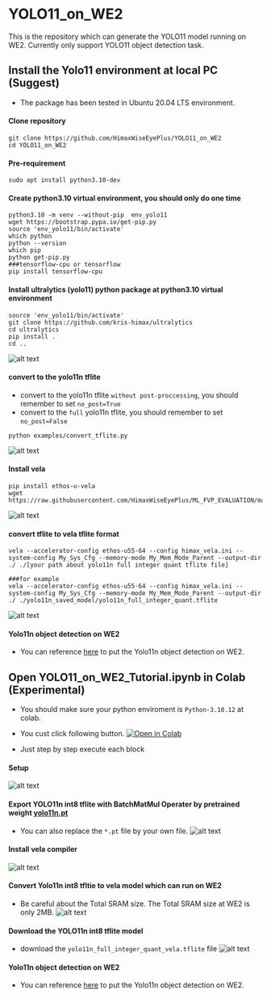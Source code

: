 # YOLO11_on_WE2
This is the repository which can generate the YOLO11 model running on WE2.
Currently only support YOLO11 object detection task.

## Install the Yolo11 environment at local PC (Suggest)
- The package has been tested in Ubuntu 20.04 LTS environment.
#### Clone repository
```
git clone https://github.com/HimaxWiseEyePlus/YOLO11_on_WE2
cd YOLO11_on_WE2
```
#### Pre-requirement
```
sudo apt install python3.10-dev
```
#### Create python3.10 virtual environment, you should only do one time
```
python3.10 -m venv --without-pip  env_yolo11
wget https://bootstrap.pypa.io/get-pip.py
source 'env_yolo11/bin/activate'
which python
python --version
which pip
python get-pip.py
###tensorflow-cpu or tensorflow
pip install tensorflow-cpu
```
#### Install ultralytics (yolo11) python package at python3.10 virtual environment
```
source 'env_yolo11/bin/activate'
git clone https://github.com/kris-himax/ultralytics
cd ultralytics
pip install .
cd ..
```
![alt text](images/install_ultralytics.png)

#### convert to the yolo11n tflite
-  convert to the yolo11n tflite `without post-proccessing`, you should remember to set `no_post=True`
-  convert to the `full` yolo11n tflite, you should remember to set `no_post=False`
```
python examples/convert_tflite.py
```
![alt text](images/convert_tflite.png)

#### Install vela
```
pip install ethos-u-vela
wget https://raw.githubusercontent.com/HimaxWiseEyePlus/ML_FVP_EVALUATION/main/vela/himax_vela.ini
```
![alt text](images/install_vela.png)

#### convert tflite to vela tflite format
```
vela --accelerator-config ethos-u55-64 --config himax_vela.ini --system-config My_Sys_Cfg --memory-mode My_Mem_Mode_Parent --output-dir ./ ./[your path about yolo11n full integer quant tflite file]

###for example
vela --accelerator-config ethos-u55-64 --config himax_vela.ini --system-config My_Sys_Cfg --memory-mode My_Mem_Mode_Parent --output-dir ./ ./yolo11n_saved_model/yolo11n_full_integer_quant.tflite
```
![alt text](images/vela_report.png)

#### Yolo11n object detection on WE2
- You can reference [here](https://github.com/HimaxWiseEyePlus/Seeed_Grove_Vision_AI_Module_V2/tree/main/EPII_CM55M_APP_S/app/scenario_app/tflm_yolo11_od) to put the Yolo11n object detection on WE2.

## Open YOLO11_on_WE2_Tutorial.ipynb in Colab (Experimental)
- You should make sure your python enviroment is `Python-3.10.12` at colab.
- You cust click following button.
[![Open in Colab](https://colab.research.google.com/assets/colab-badge.svg)](https://colab.research.google.com/github/HimaxWiseEyePlus/YOLO11_on_WE2/blob/main/examples/YOLO11_on_WE2_Tutorial.ipynb)

- Just step by step execute each block
#### Setup
![alt text](images/0_setup.png)

#### Export YOLO11n int8 tflite with BatchMatMul Operater by pretrained weight [yolo11n.pt](https://github.com/ultralytics/assets/releases/download/v8.3.0/yolo11n.pt)
- You can also replace the `*.pt` file by your own file.
![alt text](images/1_export_int8_tflite.png)

#### Install vela compiler
![alt text](images/2_install_vela.png)

#### Convert Yolo11n int8 tfltie to vela model which can run on WE2
- Be careful about the Total SRAM size. The Total SRAM size at WE2 is only 2MB.
![alt text](images/3_convert_vela.png)


#### Download the YOLO11n int8 tflite model
- download the `yolo11n_full_integer_quant_vela.tflite` file
![alt text](images/4_download_mdoel.png)

#### Yolo11n object detection on WE2
- You can reference [here](https://github.com/HimaxWiseEyePlus/Seeed_Grove_Vision_AI_Module_V2/tree/main/EPII_CM55M_APP_S/app/scenario_app/tflm_yolo11_od) to put the Yolo11n object detection on WE2.